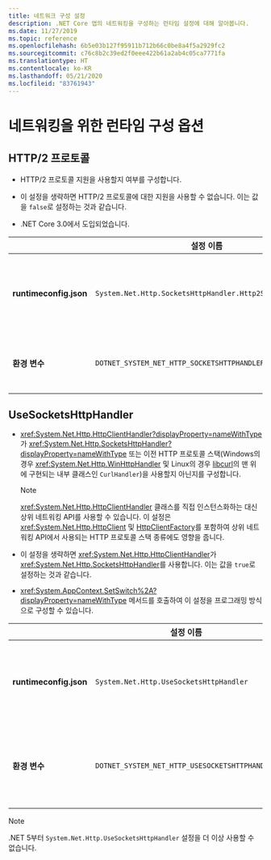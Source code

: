 ```yaml
---
title: 네트워크 구성 설정
description: .NET Core 앱의 네트워킹을 구성하는 런타임 설정에 대해 알아봅니다.
ms.date: 11/27/2019
ms.topic: reference
ms.openlocfilehash: 6b5e03b127f95911b712b66c0be8a4f5a2929fc2
ms.sourcegitcommit: c76c8b2c39ed2f0eee422b61a2ab4c05ca7771fa
ms.translationtype: HT
ms.contentlocale: ko-KR
ms.lasthandoff: 05/21/2020
ms.locfileid: "83761943"
---
```

# <a name="run-time-configuration-options-for-networking"></a>네트워킹을 위한 런타임 구성 옵션

## <a name="http2-protocol"></a>HTTP/2 프로토콜

- HTTP/2 프로토콜 지원을 사용할지 여부를 구성합니다.

- 이 설정을 생략하면 HTTP/2 프로토콜에 대한 지원을 사용할 수 없습니다. 이는 값을 `false`로 설정하는 것과 같습니다.

- .NET Core 3.0에서 도입되었습니다.

| | 설정 이름 | 값 |
| - | - | - |
| **runtimeconfig.json** | `System.Net.Http.SocketsHttpHandler.Http2Support` | `false` - 사용 안 함<br/>`true` - 사용 |
| **환경 변수** | `DOTNET_SYSTEM_NET_HTTP_SOCKETSHTTPHANDLER_HTTP2SUPPORT` | `0` - 사용 안 함<br/>`1` - 사용 |

## <a name="usesocketshttphandler"></a>UseSocketsHttpHandler

- <xref:System.Net.Http.HttpClientHandler?displayProperty=nameWithType>가 <xref:System.Net.Http.SocketsHttpHandler?displayProperty=nameWithType> 또는 이전 HTTP 프로토콜 스택(Windows의 경우 <xref:System.Net.Http.WinHttpHandler> 및 Linux의 경우 [libcurl](https://curl.haxx.se/libcurl/)의 맨 위에 구현되는 내부 클래스인 `CurlHandler`)을 사용할지 아닌지를 구성합니다.

  > [!NOTE]
  > <xref:System.Net.Http.HttpClientHandler> 클래스를 직접 인스턴스화하는 대신 상위 네트워킹 API를 사용할 수 있습니다. 이 설정은 <xref:System.Net.Http.HttpClient> 및 [HttpClientFactory](https://docs.microsoft.com/previous-versions/aspnet/hh995280(v%3dvs.118))를 포함하여 상위 네트워킹 API에서 사용되는 HTTP 프로토콜 스택 종류에도 영향을 줍니다.

- 이 설정을 생략하면 <xref:System.Net.Http.HttpClientHandler>가 <xref:System.Net.Http.SocketsHttpHandler>를 사용합니다. 이는 값을 `true`로 설정하는 것과 같습니다.

- <xref:System.AppContext.SetSwitch%2A?displayProperty=nameWithType> 메서드를 호출하여 이 설정을 프로그래밍 방식으로 구성할 수 있습니다.

| | 설정 이름 | 값 |
| - | - | - |
| **runtimeconfig.json** | `System.Net.Http.UseSocketsHttpHandler` | `true` - <xref:System.Net.Http.SocketsHttpHandler>를 사용하도록 설정<br/>`false` - Windows의 경우 <xref:System.Net.Http.WinHttpHandler>를 사용하고 Linux의 경우 [libcurl](https://curl.haxx.se/libcurl/)을 사용할 수 있습니다. |
| **환경 변수** | `DOTNET_SYSTEM_NET_HTTP_USESOCKETSHTTPHANDLER` | `1` - <xref:System.Net.Http.SocketsHttpHandler>를 사용하도록 설정<br/>`0` - Windows의 경우 <xref:System.Net.Http.WinHttpHandler>를 사용하고 Linux의 경우 [libcurl](https://curl.haxx.se/libcurl/)을 사용할 수 있습니다. |

> [!NOTE]
> .NET 5부터 `System.Net.Http.UseSocketsHttpHandler` 설정을 더 이상 사용할 수 없습니다.

